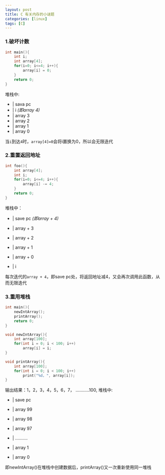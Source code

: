 ```yaml
---
layout: post 
title: C 有关内存的小谜题
categories: [linux]
tags: [C]
---
```


### 1.破坏计数

``` c
int main(){
    int i;
    int array[4];
    for(i=0; i<=4; i++){
        array[i] = 0;
    }
    return 0;
}
```

堆栈中:

- | sava pc
- | i  *(即array 4)*
- | array 3
- | array 2
- | array 1
- | array 0

当`i`到达`4`时，`array[4]=0`会将i置换为0，所以会无限迭代

### 2.重置返回地址

``` c
int foo(){
    int array[4];
    int i;
    for(i=0; i<=4; i++){
        array[i] -= 4;
    }
    return 0;
}
```

堆栈中：

- | save pc *(即array + 4)*

- | array + 3

- | array + 2

- | array + 1

- | array + 0

- | i

每次迭代的`array + 4`，即save pc处，将返回地址减4，又会再次调用此函数，从而无限迭代

### 3.重用堆栈

``` c
int main(){
    newIntArray();
    printArray();
    return 0;
}

void newIntArray(){
    int array[100];
    for(int i = 0; i < 100; i++)
        array[i] = i; 
}  

void printArray(){
    int array[100];
    for(int i = 0; i < 100; i++)
        print("%d，", array[i]);
}
```

输出结果：1，2，3，4，5，6，7， ...........100,
堆栈中:

- | save pc

- | array 99

- | array 98

- | array 97

- | ..........

- | array 1

- | array 0

即newIntArray()在堆栈中创建数据后，printArray()又一次重新使用同一堆栈
